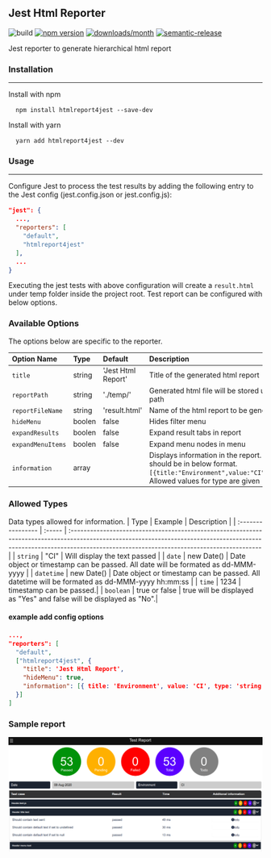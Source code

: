 ## Jest Html Reporter

![build](https://github.com/contactvinoth89/HTMLReport4Jest/workflows/build/badge.svg)
[![npm version](https://img.shields.io/npm/v/htmlreport4jest.svg?style=flat)](https://www.npmjs.com/package/htmlreport4jest 'View this project on npm')
[![downloads/month](https://img.shields.io/npm/dm/htmlreport4jest.svg?style=flat)](https://www.npmjs.com/package/htmlreport4jest 'View this project on npm')
[![semantic-release](https://img.shields.io/badge/%20%20%F0%9F%93%A6%F0%9F%9A%80-semantic--release-e10079.svg)](https://github.com/semantic-release/semantic-release)

Jest reporter to generate hierarchical html report

### Installation

---

Install with npm

```shell
  npm install htmlreport4jest --save-dev
```

Install with yarn

```shell
  yarn add htmlreport4jest --dev
```

### Usage

---

Configure Jest to process the test results by adding the following entry to the Jest config (jest.config.json or jest.config.js):

```json
"jest": {
  ...,
  "reporters": [
    "default",
    "htmlreport4jest"
  ],
  ...
}

```

Executing the jest tests with above configuration will create a `result.html` under temp folder inside the project root. Test report can be configured with below options.

### Available Options

The options below are specific to the reporter.

| Option Name       | Type   | Default            | Description                                                                                                                                                      |
| :---------------- | :----- | :----------------- | :--------------------------------------------------------------------------------------------------------------------------------------------------------------- |
| `title`           | string | 'Jest Html Report' | Title of the generated html report                                                                                                                               |
| `reportPath`      | string | './temp/'          | Generated html file will be stored under the given path                                                                                                          |
| `reportFileName`  | string | 'result.html'      | Name of the html report to be generated                                                                                                                          |
| `hideMenu`        | boolen | false              | Hides filter menu                                                                                                                                                |
| `expandResults`   | boolen | false              | Expand result tabs in report                                                                                                                                     |
| `expandMenuItems` | boolen | false              | Expand menu nodes in menu                                                                                                                                        |
| `information`     | array  |                    | Displays information in the report. Information should be in below format. `[{title:"Environment",value:"CI",type:"string"}]`. Allowed values for type are given |

### Allowed Types

Data types allowed for information.
| Type | Example | Description |
| :---------------- | :----- | :----------------------------------------------------------------------------------------------------------------------------------------------------------------------------------------------------------------------- |
| `string` | "CI" | Will display the text passed |
| `date` | new Date() | Date object or timestamp can be passed. All date will be formated as dd-MMM-yyyy |
| `datetime` | new Date() | Date object or timestamp can be passed. All datetime will be formated as dd-MMM-yyyy hh:mm:ss |
| `time` | 1234 | timestamp can be passed.|
| `boolean` | true or false | true will be displayed as "Yes" and false will be displayed as "No".|

#### example add config options

```json
...,
"reporters": [
  "default",
  ["htmlreport4jest", {
    "title": 'Jest Html Report',
    "hideMenu": true,
    "information": [{ title: 'Environment', value: 'CI', type: 'string' }]
  }]
]
```

### Sample report

![Sample report](https://raw.githubusercontent.com/contactvinoth89/HTMLReport4Jest/main/artifacts/Report.png)

